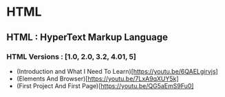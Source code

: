 # HTML

## HTML : HyperText Markup Language

### HTML Versions : [1.0, 2.0, 3.2, 4.01, 5]

- (Introduction and What I Need To Learn)[https://youtu.be/6QAELgirvjs]
- (Elements And Browser)[https://youtu.be/7LxA9qXUY5k]
- (First Project And First Page)[https://youtu.be/QG5aEmS9Fu0]

